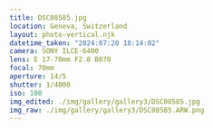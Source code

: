 ```yaml
---
title: DSC08585.jpg
location: Geneva, Switzerland
layout: photo-vertical.njk
datetime_taken: "2024:07:20 18:14:02"
camera: SONY ILCE-6400
lens: E 17-70mm F2.8 B070
focal: 70mm
aperture: 14/5
shutter: 1/4000
iso: 100
img_edited: ./img/gallery/gallery3/DSC08585.jpg
img_raw: ./img/gallery/gallery3/DSC08585.ARW.png
---
```

